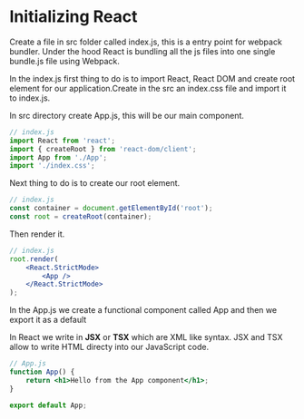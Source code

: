 # **Initializing React**

Create a file in src folder called index.js, this is a entry point for webpack bundler. Under the hood React is bundling all the js files into one single bundle.js file using Webpack.

In the index.js first thing to do is to import React, React DOM and create root element for our application.Create in the src an index.css file and import it to index.js.

In src directory create App.js, this will be our main component.

```jsx
// index.js
import React from 'react';
import { createRoot } from 'react-dom/client';
import App from './App';
import './index.css';
```

Next thing to do is to create our root element.

```jsx
// index.js
const container = document.getElementById('root');
const root = createRoot(container);
```

Then render it.

```jsx
// index.js
root.render(
	<React.StrictMode>
		<App />
	</React.StrictMode>
);
```

In the App.js we create a functional component called App and then we export it as a default

In React we write in **JSX** or **TSX** which are XML like syntax. JSX and TSX allow to write HTML directy into our JavaScript code.

```jsx
// App.js
function App() {
	return <h1>Hello from the App component</h1>;
}

export default App;
```
